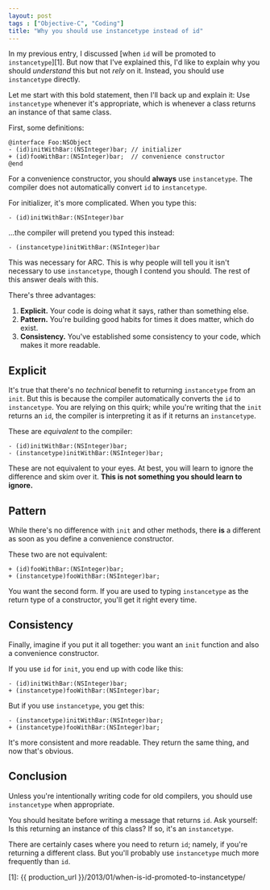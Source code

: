 ```yaml
---
layout: post
tags : ["Objective-C", "Coding"]
title: "Why you should use instancetype instead of id"
---
```

In my previous entry, I discussed [when `id` will be promoted to `instancetype`][1]. But now that I've explained this, I'd like to explain why you should *understand* this but not *rely* on it. Instead, you should use `instancetype` directly.

Let me start with this bold statement, then I'll back up and explain it: Use `instancetype` whenever it's appropriate, which is whenever a class returns an instance of that same class.

<!--more-->

First, some definitions:

    @interface Foo:NSObject
    - (id)initWithBar:(NSInteger)bar; // initializer
    + (id)fooWithBar:(NSInteger)bar;  // convenience constructor
    @end

For a convenience constructor, you should **always** use `instancetype`. The compiler does not automatically convert `id` to `instancetype`.

For initializer, it's more complicated. When you type this:

    - (id)initWithBar:(NSInteger)bar

…the compiler will pretend you typed this instead:

    - (instancetype)initWithBar:(NSInteger)bar

This was necessary for ARC. This is why people will tell you it isn't necessary to use `instancetype`, though I contend you should. The rest of this answer deals with this.

There's three advantages:

1. **Explicit.** Your code is doing what it says, rather than something else.
2. **Pattern.** You're building good habits for times it does matter, which do exist.
3. **Consistency.** You've established some consistency to your code, which makes it more readable.

## Explicit ##

It's true that there's no *technical* benefit to returning `instancetype` from an `init`. But this is because the compiler automatically converts the `id` to `instancetype`. You are relying on this quirk; while you're writing that the `init` returns an `id`, the compiler is interpreting it as if it returns an `instancetype`.

These are *equivalent* to the compiler:

    - (id)initWithBar:(NSInteger)bar;
    - (instancetype)initWithBar:(NSInteger)bar;

These are not equivalent to your eyes. At best, you will learn to ignore the difference and skim over it. **This is not something you should learn to ignore.**

## Pattern ##

While there's no difference with `init` and other methods, there **is** a different as soon as you define a convenience constructor.

These two are not equivalent:

    + (id)fooWithBar:(NSInteger)bar;
    + (instancetype)fooWithBar:(NSInteger)bar;

You want the second form. If you are used to typing `instancetype` as the return type of a constructor, you'll get it right every time.

## Consistency ##

Finally, imagine if you put it all together: you want an `init` function and also a convenience constructor.

If you use `id` for `init`, you end up with code like this:

    - (id)initWithBar:(NSInteger)bar;
    + (instancetype)fooWithBar:(NSInteger)bar;

But if you use `instancetype`, you get this:

    - (instancetype)initWithBar:(NSInteger)bar;
    + (instancetype)fooWithBar:(NSInteger)bar;

It's more consistent and more readable. They return the same thing, and now that's obvious.

## Conclusion ##

Unless you're intentionally writing code for old compilers, you should use `instancetype` when appropriate.

You should hesitate before writing a message that returns `id`. Ask yourself: Is this returning an instance of this class? If so, it's an `instancetype`.

There are certainly cases where you need to return `id`; namely, if you're returning a different class. But you'll probably use `instancetype` much more frequently than `id`.

[1]: {{ production_url }}/2013/01/when-is-id-promoted-to-instancetype/